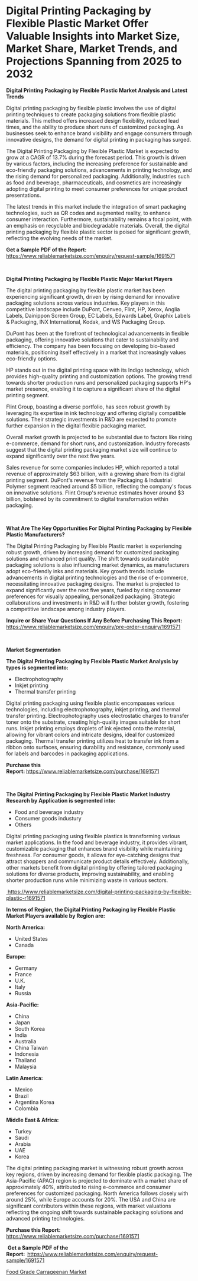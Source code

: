 <p><h1>Digital Printing Packaging by Flexible Plastic Market Offer Valuable Insights into Market Size, Market Share, Market Trends, and Projections Spanning from 2025 to 2032</h1></p><p><strong>Digital Printing Packaging by Flexible Plastic Market Analysis and Latest Trends</strong></p>
<p><p>Digital printing packaging by flexible plastic involves the use of digital printing techniques to create packaging solutions from flexible plastic materials. This method offers increased design flexibility, reduced lead times, and the ability to produce short runs of customized packaging. As businesses seek to enhance brand visibility and engage consumers through innovative designs, the demand for digital printing in packaging has surged.</p><p>The Digital Printing Packaging by Flexible Plastic Market is expected to grow at a CAGR of 13.7% during the forecast period. This growth is driven by various factors, including the increasing preference for sustainable and eco-friendly packaging solutions, advancements in printing technology, and the rising demand for personalized packaging. Additionally, industries such as food and beverage, pharmaceuticals, and cosmetics are increasingly adopting digital printing to meet consumer preferences for unique product presentations. </p><p>The latest trends in this market include the integration of smart packaging technologies, such as QR codes and augmented reality, to enhance consumer interaction. Furthermore, sustainability remains a focal point, with an emphasis on recyclable and biodegradable materials. Overall, the digital printing packaging by flexible plastic sector is poised for significant growth, reflecting the evolving needs of the market.</p></p>
<p><strong>Get a Sample PDF of the Report:&nbsp;</strong> <a href="https://www.reliablemarketsize.com/enquiry/request-sample/1691571?utm_campaign=3198&utm_medium=2&utm_source=Github&utm_content=ia&utm_term=27032025&utm_id=digital-printing-packaging-by-flexible-plastic">https://www.reliablemarketsize.com/enquiry/request-sample/1691571</a></p>
<p>&nbsp;</p>
<p><strong>Digital Printing Packaging by Flexible Plastic Major Market Players</strong></p>
<p><p>The digital printing packaging by flexible plastic market has been experiencing significant growth, driven by rising demand for innovative packaging solutions across various industries. Key players in this competitive landscape include DuPont, Cenveo, Flint, HP, Xerox, Anglia Labels, Dainippon Screen Group, EC Labels, Edwards Label, Graphix Labels & Packaging, INX International, Kodak, and WS Packaging Group.</p><p>DuPont has been at the forefront of technological advancements in flexible packaging, offering innovative solutions that cater to sustainability and efficiency. The company has been focusing on developing bio-based materials, positioning itself effectively in a market that increasingly values eco-friendly options.</p><p>HP stands out in the digital printing space with its Indigo technology, which provides high-quality printing and customization options. The growing trend towards shorter production runs and personalized packaging supports HP's market presence, enabling it to capture a significant share of the digital printing segment.</p><p>Flint Group, boasting a diverse portfolio, has seen robust growth by leveraging its expertise in ink technology and offering digitally compatible solutions. Their strategic investments in R&D are expected to promote further expansion in the digital flexible packaging market.</p><p>Overall market growth is projected to be substantial due to factors like rising e-commerce, demand for short runs, and customization. Industry forecasts suggest that the digital printing packaging market size will continue to expand significantly over the next five years.</p><p>Sales revenue for some companies includes HP, which reported a total revenue of approximately $63 billion, with a growing share from its digital printing segment. DuPont's revenue from the Packaging & Industrial Polymer segment reached around $5 billion, reflecting the company's focus on innovative solutions. Flint Group's revenue estimates hover around $3 billion, bolstered by its commitment to digital transformation within packaging.</p></p>
<p>&nbsp;</p>
<p><strong>What Are The Key Opportunities For Digital Printing Packaging by Flexible Plastic Manufacturers?</strong></p>
<p><p>The Digital Printing Packaging by Flexible Plastic market is experiencing robust growth, driven by increasing demand for customized packaging solutions and enhanced print quality. The shift towards sustainable packaging solutions is also influencing market dynamics, as manufacturers adopt eco-friendly inks and materials. Key growth trends include advancements in digital printing technologies and the rise of e-commerce, necessitating innovative packaging designs. The market is projected to expand significantly over the next five years, fueled by rising consumer preferences for visually appealing, personalized packaging. Strategic collaborations and investments in R&D will further bolster growth, fostering a competitive landscape among industry players.</p></p>
<p><strong>Inquire or Share Your Questions If Any Before Purchasing This Report:</strong> <a href="https://www.reliablemarketsize.com/enquiry/pre-order-enquiry/1691571?utm_campaign=3198&utm_medium=2&utm_source=Github&utm_content=ia&utm_term=27032025&utm_id=digital-printing-packaging-by-flexible-plastic">https://www.reliablemarketsize.com/enquiry/pre-order-enquiry/1691571</a></p>
<p>&nbsp;</p>
<p><strong>Market Segmentation</strong></p>
<p><strong>The Digital Printing Packaging by Flexible Plastic Market Analysis by types is segmented into:</strong></p>
<p><ul><li>Electrophotography</li><li>Inkjet printing</li><li>Thermal transfer printing</li></ul></p>
<p><p>Digital printing packaging using flexible plastic encompasses various technologies, including electrophotography, inkjet printing, and thermal transfer printing. Electrophotography uses electrostatic charges to transfer toner onto the substrate, creating high-quality images suitable for short runs. Inkjet printing employs droplets of ink ejected onto the material, allowing for vibrant colors and intricate designs, ideal for customized packaging. Thermal transfer printing utilizes heat to transfer ink from a ribbon onto surfaces, ensuring durability and resistance, commonly used for labels and barcodes in packaging applications.</p></p>
<p><strong>Purchase this Report:&nbsp;</strong><a href="https://www.reliablemarketsize.com/purchase/1691571?utm_campaign=3198&utm_medium=2&utm_source=Github&utm_content=ia&utm_term=27032025&utm_id=digital-printing-packaging-by-flexible-plastic">https://www.reliablemarketsize.com/purchase/1691571</a></p>
<p>&nbsp;</p>
<p><strong>The Digital Printing Packaging by Flexible Plastic Market Industry Research by Application is segmented into:</strong></p>
<p><ul><li>Food and beverage industry</li><li>Consumer goods industury</li><li>Others</li></ul></p>
<p><p>Digital printing packaging using flexible plastics is transforming various market applications. In the food and beverage industry, it provides vibrant, customizable packaging that enhances brand visibility while maintaining freshness. For consumer goods, it allows for eye-catching designs that attract shoppers and communicate product details effectively. Additionally, other markets benefit from digital printing by offering tailored packaging solutions for diverse products, improving sustainability, and enabling shorter production runs while minimizing waste in various sectors.</p></p>
<p><a href="https://www.reliablemarketsize.com/digital-printing-packaging-by-flexible-plastic-r1691571?utm_campaign=3198&utm_medium=2&utm_source=Github&utm_content=ia&utm_term=27032025&utm_id=digital-printing-packaging-by-flexible-plastic">&nbsp;https://www.reliablemarketsize.com/digital-printing-packaging-by-flexible-plastic-r1691571</a></p>
<p><strong>In terms of Region, the Digital Printing Packaging by Flexible Plastic Market Players available by Region are:</strong></p>
<p>
    <p> <strong> North America: </strong>
        <ul>
            <li>United States</li>
            <li>Canada</li>
        </ul>
        </p> 
    <p> <strong> Europe: </strong>
        <ul>
            <li>Germany</li>
            <li>France</li>
            <li>U.K.</li>
            <li>Italy</li>
            <li>Russia</li>
        </ul>
        </p> 
    <p> <strong> Asia-Pacific: </strong>
        <ul>
            <li>China</li>
            <li>Japan</li>
            <li>South Korea</li>
            <li>India</li>
            <li>Australia</li>
            <li>China Taiwan</li>
            <li>Indonesia</li>
            <li>Thailand</li>
            <li>Malaysia</li>
        </ul>
        </p> 
    <p> <strong> Latin America: </strong>
        <ul>
            <li>Mexico</li>
            <li>Brazil</li>
            <li>Argentina Korea</li>
            <li>Colombia</li>
        </ul>
        </p> 
    <p> <strong> Middle East & Africa: </strong>
        <ul>
            <li>Turkey</li>
            <li>Saudi</li>
            <li>Arabia</li>
            <li>UAE</li>
            <li>Korea</li>
        </ul>
    </p>
    </p>
<p><p>The digital printing packaging market is witnessing robust growth across key regions, driven by increasing demand for flexible plastic packaging. The Asia-Pacific (APAC) region is projected to dominate with a market share of approximately 40%, attributed to rising e-commerce and consumer preferences for customized packaging. North America follows closely with around 25%, while Europe accounts for 20%. The USA and China are significant contributors within these regions, with market valuations reflecting the ongoing shift towards sustainable packaging solutions and advanced printing technologies.</p></p>
<p><strong>Purchase this Report: </strong><a href="https://www.reliablemarketsize.com/purchase/1691571?utm_campaign=3198&utm_medium=2&utm_source=Github&utm_content=ia&utm_term=27032025&utm_id=digital-printing-packaging-by-flexible-plastic">https://www.reliablemarketsize.com/purchase/1691571</a></p>
<p>&nbsp;<strong>Get a Sample PDF of the Report:&nbsp;&nbsp;</strong><a href="https://www.reliablemarketsize.com/enquiry/request-sample/1691571?utm_campaign=3198&utm_medium=2&utm_source=Github&utm_content=ia&utm_term=27032025&utm_id=digital-printing-packaging-by-flexible-plastic">https://www.reliablemarketsize.com/enquiry/request-sample/1691571</a></p>
<p><strong></strong></p>
<p><p><a href="https://github.com/zurubting/Market-Research-Report-List-1/blob/main/food-grade-carrageenan-market.md?utm_campaign=3198&utm_medium=2&utm_source=Github&utm_content=ia&utm_term=27032025&utm_id=digital-printing-packaging-by-flexible-plastic">Food Grade Carrageenan Market</a></p></p>